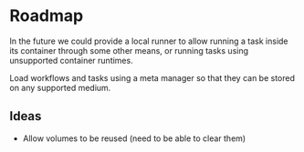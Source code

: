# Roadmap

In the future we could provide a local runner to allow running a task
inside its container through some other means, or running tasks using
unsupported container runtimes.

Load workflows and tasks using a meta manager so that they can be
stored on any supported medium.

## Ideas

 - Allow volumes to be reused (need to be able to clear them)
